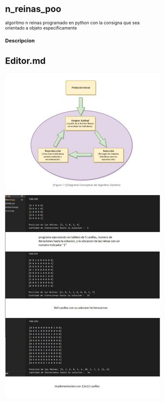 # n_reinas_poo
algoritmo n reinas programado en python con la consigna que sea orientado a objeto especificamente
### Descripcion

# Editor.md

![](https://github.com/tecnoexit/n_reinas_poo/blob/main/4.jpeg)

![](https://github.com/tecnoexit/n_reinas_poo/blob/main/5.jpeg)

